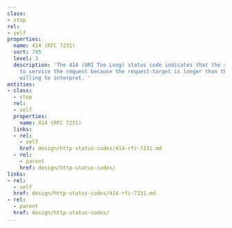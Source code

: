 ```yaml
---
class:
- stop
rel:
- self
properties:
  name: 414 (RFC 7231)
  sort: 795
  level: 3
  description: 'The 414 (URI Too Long) status code indicates that the server is refusing
    to service the request because the request-target is longer than the server is
    willing to interpret. '
entities:
- class:
  - stop
  rel:
  - self
  properties:
    name: 414 (RFC 7231)
  links:
  - rel:
    - self
    href: design/http-status-codes/414-rfc-7231.md
  - rel:
    - parent
    href: design/http-status-codes/
links:
- rel:
  - self
  href: design/http-status-codes/414-rfc-7231.md
- rel:
  - parent
  href: design/http-status-codes/
...
```


